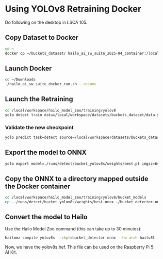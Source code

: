 # Using YOLOv8 Retraining Docker 
Do following on the desktop in LSCA 105.

## Copy Dataset to Docker
```bash
cd ~
docker cp ~/buckets_dataset/ hailo_ai_sw_suite_2025-04_container:/local/workspace/datasets/
```

## Launch Docker
```bash
cd ~/Downloads
./hailo_ai_sw_suite_docker_run.sh --resume
```

## Launch the Retraining 
```bash
cd /local/workspace/hailo_model_zoo/training/yolov8
yolo detect train data=/local/workspace/datasets/buckets_dataset/data.yaml model=yolov8s.pt name=bucket_yolov8s epochs=50 batch=16
```

### Validate the new checkpoint 

```bash
yolo predict task=detect source=/local/workspace/datasets/buckets_dataset/valid/images/IMG_4511_jpg.rf.a1ce9a90595b28c828cbe7cd098bca9d.jpg model=./runs/detect/bucket_yolov8s/weights/best.pt
```

## Export the model to ONNX

```bash
yolo export model=./runs/detect/bucket_yolov8s/weights/best.pt imgsz=640 format=onnx opset=11
```

## Copy the ONNX to a directory mapped outside the Docker container

```bash
cd /local/workspace/hailo_model_zoo/training/yolov8/bucket_models
cp ../runs/detect/bucket_yolov8s/weights/best.onnx ./bucket_detector.onnx
```


## Convert the model to Hailo 

Use the Hailo Model Zoo command (this can take up to 30 minutes):

```bash
hailomz compile yolov8s --ckpt=bucket_detector.onnx --hw-arch hailo8l --calib-path /local/workspace/datasets/buckets_dataset/test/images/ --classes 1 --performance
```
Now, we have the yolov8s.hef. This file can be used on the Raspberry Pi 5 AI Kit.
